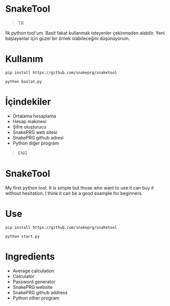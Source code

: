 # SnakeTool
> TR

İlk python tool'um. Basit fakat kullanmak isteyenler çekinmeden alabilir.
Yeni başlayanlar için güzel bir örnek olabileceğini düşünüyorum.


# Kullanım
```
pip install https://github.com/snakeprg/snaketool

python baslat.py
```
# İçindekiler

- Ortalama hesaplama
- Hesap makinesi
- Şifre oluşturucu
- SnakePRG web sitesi
- SnakePRG github adresi
- Python diğer program

> ENG

# SnakeTool
My first python tool. It is simple but those who want to use it can buy it without hesitation.
I think it can be a good example for beginners.

# Use
```
pip install https://github.com/snakeprg/snaketool

python start.py
```
# Ingredients

- Average calculation
- Calculator
- Password generator
- SnakePRG website
- SnakePRG github address
- Python other program
